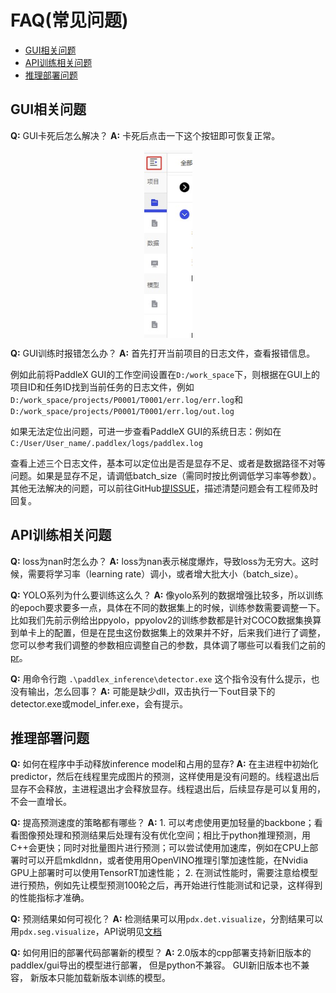 # FAQ(常见问题)

- [GUI相关问题](#GUI相关问题)
- [API训练相关问题](#API训练相关问题)
- [推理部署问题](#推理部署问题)

## GUI相关问题
**Q:**  GUI卡死后怎么解决？
**A:**  卡死后点击一下这个按钮即可恢复正常。
<p align="center">
  <img src="./images/FAQ1.png"  alt="QR" align="middle" />
</p>

**Q:**  GUI训练时报错怎么办？
**A:**  首先打开当前项目的日志文件，查看报错信息。

例如此前将PaddleX GUI的工作空间设置在`D:/work_space`下，则根据在GUI上的项目ID和任务ID找到当前任务的日志文件，例如`D:/work_space/projects/P0001/T0001/err.log/err.log`和`D:/work_space/projects/P0001/T0001/err.log/out.log`

如果无法定位出问题，可进一步查看PaddleX GUI的系统日志：例如在`C:/User/User_name/.paddlex/logs/paddlex.log`

查看上述三个日志文件，基本可以定位出是否是显存不足、或者是数据路径不对等问题。如果是显存不足，请调低batch_size（需同时按比例调低学习率等参数）。其他无法解决的问题，可以前往GitHub[提ISSUE](https://github.com/PaddlePaddle/PaddleX/issues)，描述清楚问题会有工程师及时回复。

## API训练相关问题
**Q:**  loss为nan时怎么办？
**A:**  loss为nan表示梯度爆炸，导致loss为无穷大。这时候，需要将学习率（learning rate）调小，或者增大批大小（batch_size）。

**Q:**  YOLO系列为什么要训练这么久？
**A:**  像yolo系列的数据增强比较多，所以训练的epoch要求要多一点，具体在不同的数据集上的时候，训练参数需要调整一下。比如我们先前示例给出ppyolo，ppyolov2的训练参数都是针对COCO数据集换算到单卡上的配置，但是在昆虫这份数据集上的效果并不好，后来我们进行了调整，您可以参考我们调整的参数相应调整自己的参数，具体调了哪些可以看我们之前的[pr](https://github.com/PaddlePaddle/PaddleX/pull/853/files)。

**Q:**  用命令行跑 `.\paddlex_inference\detector.exe` 这个指令没有什么提示，也没有输出，怎么回事？
**A:**  可能是缺少dll，双击执行一下out目录下的detector.exe或model_infer.exe，会有提示。

## 推理部署问题
**Q:**  如何在程序中手动释放inference model和占用的显存?
**A:**  在主进程中初始化predictor，然后在线程里完成图片的预测，这样使用是没有问题的。线程退出后显存不会释放，主进程退出才会释放显存。线程退出后，后续显存是可以复用的，不会一直增长。

**Q:**  提高预测速度的策略都有哪些？
**A:**  1. 可以考虑使用更加轻量的backbone；看看图像预处理和预测结果后处理有没有优化空间；相比于python推理预测，用C++会更快；同时对批量图片进行预测；可以尝试使用加速库，例如在CPU上部署时可以开启mkdldnn，或者使用用OpenVINO推理引擎加速性能，在Nvidia GPU上部署时可以使用TensorRT加速性能；
2. 在测试性能时，需要注意给模型进行预热，例如先让模型预测100轮之后，再开始进行性能测试和记录，这样得到的性能指标才准确。

**Q:**  预测结果如何可视化？
**A:**  检测结果可以用`pdx.det.visualize`，分割结果可以用`pdx.seg.visualize`，API说明见[文档](https://github.com/PaddlePaddle/PaddleX/blob/develop/docs/apis/prediction.md)

**Q:**  如何用旧的部署代码部署新的模型？
**A:**  2.0版本的cpp部署支持新旧版本的paddlex/gui导出的模型进行部署， 但是python不兼容。 GUI新旧版本也不兼容， 新版本只能加载新版本训练的模型。
